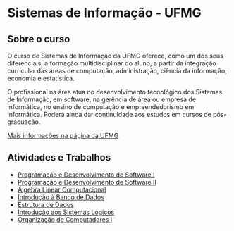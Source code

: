 # Sistemas de Informação - UFMG

## Sobre o curso

O curso de  Sistemas de Informação da UFMG oferece, como um dos seus diferenciais, a formação multidisciplinar do aluno, a partir da integração curricular das áreas de computação, administração, ciência da informação, economia e estatística.

O profissional na área atua no desenvolvimento tecnológico dos Sistemas de Informação, em software, na gerência de área ou empresa de informática, no ensino de computação e empreendedorismo em informática. Poderá ainda dar continuidade aos estudos em cursos de pós-graduação.

[Mais informações na página da UFMG](https://ufmg.br/cursos/graduacao/2358/91199)

## Atividades e Trabalhos

- [Programação e Desenvolvimento de Software I](PDSI/pds1.md)
- [Programação e Desenvolvimento de Software II](PDSII/pds2.md)
- [Álgebra Linear Computacional](ALC/alc.md)
- [Introdução à Banco de Dados](IBD/ibd.md)
- [Estrutura de Dados](ED/ed.md)
- [Introdução aos Sistemas Lógicos](ISL/isl.md)
- [Organização de Computadores I](OCI/oc1.md)
